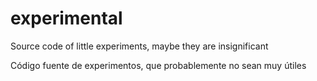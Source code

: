 experimental
============
Source code of little experiments, maybe they are insignificant

Código fuente de experimentos, que probablemente no sean muy útiles
